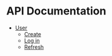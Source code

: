 # API Documentation

- [User](https://github.com/zombiiieeeesss/outbreak-backend/blob/develop/api_docs/user.md)
  - [Create](https://github.com/zombiiieeeesss/outbreak-backend/blob/develop/api_docs/user.md#creating-a-user)
  - [Log in](https://github.com/zombiiieeeesss/outbreak-backend/blob/develop/api_docs/user.md#logging-in)
  - [Refresh](https://github.com/zombiiieeeesss/outbreak-backend/blob/develop/api_docs/user.md#refreshing-a-token)
